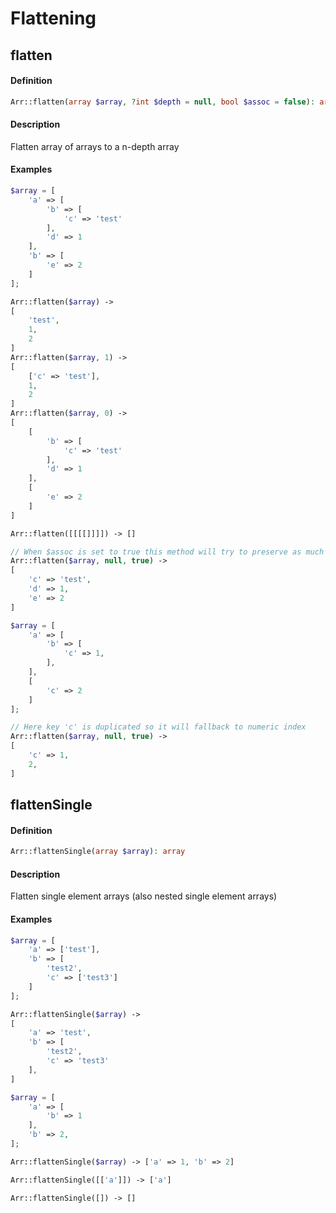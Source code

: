 # Flattening

## flatten

#### Definition

```php
Arr::flatten(array $array, ?int $depth = null, bool $assoc = false): array
```

#### Description

Flatten array of arrays to a n-depth array

#### Examples

```php
$array = [
    'a' => [
        'b' => [
            'c' => 'test'
        ],
        'd' => 1
    ],
    'b' => [
        'e' => 2
    ]
];

Arr::flatten($array) -> 
[
    'test', 
    1, 
    2
]
Arr::flatten($array, 1) -> 
[
    ['c' => 'test'], 
    1, 
    2
]
Arr::flatten($array, 0) -> 
[
    [
        'b' => [
            'c' => 'test'
        ],
        'd' => 1
    ],
    [
        'e' => 2
    ]
]

Arr::flatten([[[[]]]]) -> []

// When $assoc is set to true this method will try to preserve as much string keys as possible using automatically generated numeric indexes as fallback
Arr::flatten($array, null, true) -> 
[
    'c' => 'test', 
    'd' => 1, 
    'e' => 2
]

$array = [
    'a' => [
        'b' => [
            'c' => 1,
        ],
    ],
    [
        'c' => 2
    ]
];

// Here key 'c' is duplicated so it will fallback to numeric index
Arr::flatten($array, null, true) ->
[
    'c' => 1,
    2,
]
```

## flattenSingle

#### Definition

```php
Arr::flattenSingle(array $array): array
```

#### Description

Flatten single element arrays \(also nested single element arrays\)

#### Examples

```php
$array = [
    'a' => ['test'],
    'b' => [
        'test2',
        'c' => ['test3']
    ]
];

Arr::flattenSingle($array) ->
[
    'a' => 'test',
    'b' => [
        'test2',
        'c' => 'test3'
    ],
]

$array = [
    'a' => [
        'b' => 1
    ],
    'b' => 2,
];

Arr::flattenSingle($array) -> ['a' => 1, 'b' => 2]

Arr::flattenSingle([['a']]) -> ['a']

Arr::flattenSingle([]) -> []
```

